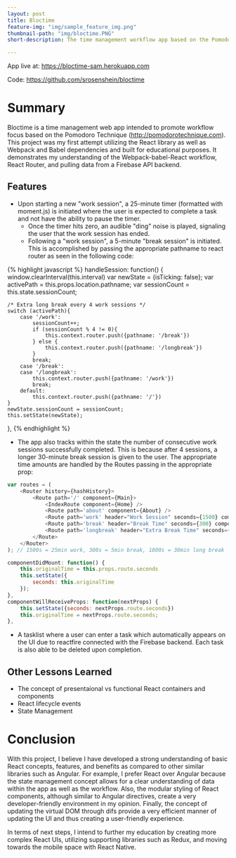 ```yaml
---
layout: post
title: Bloctime
feature-img: "img/sample_feature_img.png"
thumbnail-path: "img/bloctime.PNG"
short-description: The time management workflow app based on the Pomodoro Time Management Technique

---
```


App live at: <https://bloctime-sam.herokuapp.com>

Code: <https://github.com/srosenshein/bloctime>

# Summary

Bloctime is a time management web app intended to promote workflow focus based on the Pomodoro Technique (<http://pomodorotechnique.com>). This project was my first attempt utilizing the React library as well as Webpack and Babel dependencies and built for educational purposes. It demonstrates my understanding of the Webpack-babel-React workflow, React Router, and pulling data from a Firebase API backend.

## Features

* Upon starting a new "work session", a 25-minute timer (formatted with moment.js) is initiated where the user is expected to complete a task and not have the ability to pause the timer.
	* Once the timer hits zero, an audible "ding" noise is played, signaling the user that the work session has ended.
	* Following a "work session", a 5-minute "break session" is initiated. This is accomplished by passing the appropriate pathname to react router as seen in the following code:

{% highlight javascript %}
handleSession: function() {
	window.clearInterval(this.interval)
	var newState = {isTicking: false};
	var activePath = this.props.location.pathname;
	var sessionCount = this.state.sessionCount;

	/* Extra long break every 4 work sessions */
	switch (activePath){
		case '/work':
			sessionCount++;
			if (sessionCount % 4 != 0){
				this.context.router.push({pathname: '/break'})
			} else {
				this.context.router.push({pathname: '/longbreak'})
			}
			break;
		case '/break':
		case '/longbreak':
			this.context.router.push({pathname: '/work'})
			break;
		default: 
			this.context.router.push({pathname: '/'})
	}
	newState.sessionCount = sessionCount;
	this.setState(newState);
},
{% endhighlight %}

* The app also tracks within the state the number of consecutive work sessions successfully completed. This is because after 4 sessions, a longer 30-minute break session is given to the user. The appropriate time amounts are handled by the Routes passing in the appropriate prop:

```javascript
var routes = (
	<Router history={hashHistory}>
		<Route path='/' component={Main}>
			<IndexRoute component={Home} />
			<Route path='about' component={About} />
			<Route path='work' header="Work Session" seconds={1500} component={TimerContainer} />
			<Route path='break' header="Break Time" seconds={300} component={TimerContainer} />
			<Route path='longbreak' header="Extra Break Time" seconds={1800} component={TimerContainer} />
		</Route>
	</Router>
); // 1500s = 25min work, 300s = 5min break, 1800s = 30min long break
```

```javascript
componentDidMount: function() {
	this.originalTime = this.props.route.seconds
	this.setState({
		seconds: this.originalTime
	});
},
componentWillReceiveProps: function(nextProps) {
	this.setState({seconds: nextProps.route.seconds})
	this.originalTime = nextProps.route.seconds;
},
```
* A tasklist where a user can enter a task which automatically appears on the UI due to reactfire connected with the Firebase backend. Each task is also able to be deleted upon completion.

## Other Lessons Learned

* The concept of presentaional vs functional React containers and components
* React lifecycle events
* State Management

# Conclusion

With this project, I believe I have developed a strong understanding of basic React concepts, features, and benefits as compared to other similar libraries such as Angular. For example, I prefer React over Angular because the state management concept allows for a clear understanding of data within the app as well as the workflow. Also, the modular styling of React components, although similar to Angular directives, create a very developer-friendly environment in my opinion. Finally, the concept of updating the virtual DOM through difs provide a very efficient manner of updating the UI and thus creating a user-friendly experience.

In terms of next steps, I intend to further my education by creating more complex React UIs, utilizing supporting libraries such as Redux, and moving towards the mobile space with React Native. 